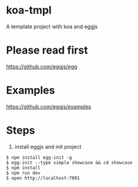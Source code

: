 # koa-tmpl
A template project with koa and eggjs

# Please read first 
https://github.com/eggjs/egg

# Examples

https://github.com/eggjs/examples

# Steps

1. install eggjs and init project
```
$ npm install egg-init -g
$ egg-init --type simple showcase && cd showcase
$ npm install
$ npm run dev
$ open http://localhost:7001

```



